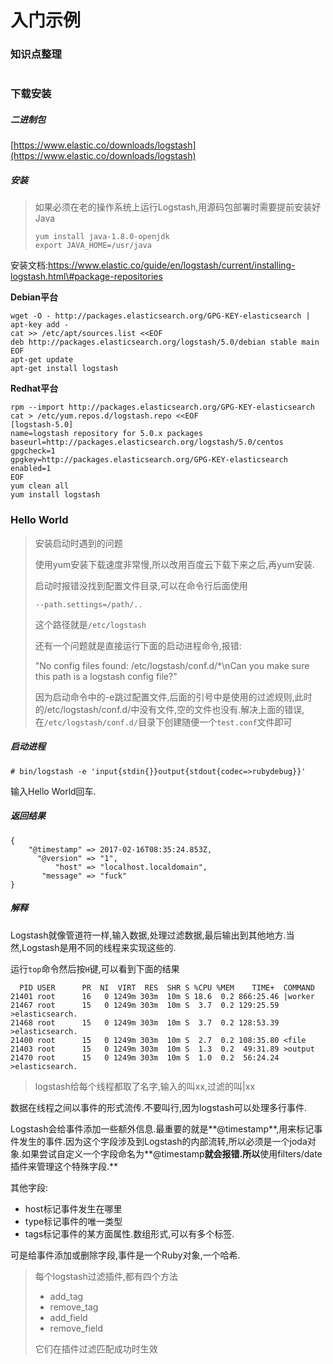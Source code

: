 # 入门示例

### 知识点整理

```

```

### 下载安装

##### 二进制包

[https://www.elastic.co/downloads/logstash](https://www.elastic.co/downloads/logstash)

##### 安装

> 如果必须在老的操作系统上运行Logstash,用源码包部署时需要提前安装好Java
>
> ```
> yum install java-1.8.0-openjdk
> export JAVA_HOME=/usr/java
> ```

安装文档:https://www.elastic.co/guide/en/logstash/current/installing-logstash.html\#package-repositories

**Debian平台**

```
wget -O - http://packages.elasticsearch.org/GPG-KEY-elasticsearch | apt-key add -
cat >> /etc/apt/sources.list <<EOF
deb http://packages.elasticsearch.org/logstash/5.0/debian stable main
EOF
apt-get update
apt-get install logstash
```

**Redhat平台**

```
rpm --import http://packages.elasticsearch.org/GPG-KEY-elasticsearch
cat > /etc/yum.repos.d/logstash.repo <<EOF
[logstash-5.0]
name=logstash repository for 5.0.x packages
baseurl=http://packages.elasticsearch.org/logstash/5.0/centos
gpgcheck=1
gpgkey=http://packages.elasticsearch.org/GPG-KEY-elasticsearch
enabled=1
EOF
yum clean all
yum install logstash
```

### Hello World

> 安装启动时遇到的问题
>
> 使用yum安装下载速度非常慢,所以改用百度云下载下来之后,再yum安装.
>
> 启动时报错没找到配置文件目录,可以在命令行后面使用
>
> `--path.settings=/path/..`
>
> 这个路径就是`/etc/logstash`
>
> 还有一个问题就是直接运行下面的启动进程命令,报错:
>
> "No config files found: /etc/logstash/conf.d/\*\nCan you make sure this path is a logstash config file?"
>
> 因为启动命令中的-e跳过配置文件,后面的引号中是使用的过滤规则,此时的/etc/logstash/conf.d/中没有文件,空的文件也没有.解决上面的错误,在`/etc/logstash/conf.d/`目录下创建随便一个`test.conf`文件即可

##### 启动进程

```
# bin/logstash -e 'input{stdin{}}output{stdout{codec=>rubydebug}}'
```

输入Hello World回车.

##### 返回结果

```
{
    "@timestamp" => 2017-02-16T08:35:24.853Z,
      "@version" => "1",
          "host" => "localhost.localdomain",
       "message" => "fuck"
}
```

##### 解释

Logstash就像管道符一样,输入数据,处理过滤数据,最后输出到其他地方.当然,Logstash是用不同的线程来实现这些的.

运行`top`命令然后按`H`键,可以看到下面的结果

```
  PID USER      PR  NI  VIRT  RES  SHR S %CPU %MEM    TIME+  COMMAND                          
21401 root      16   0 1249m 303m  10m S 18.6  0.2 866:25.46 |worker                           
21467 root      15   0 1249m 303m  10m S  3.7  0.2 129:25.59 >elasticsearch.                   
21468 root      15   0 1249m 303m  10m S  3.7  0.2 128:53.39 >elasticsearch.                   
21400 root      15   0 1249m 303m  10m S  2.7  0.2 108:35.80 <file                             
21403 root      15   0 1249m 303m  10m S  1.3  0.2  49:31.89 >output                           
21470 root      15   0 1249m 303m  10m S  1.0  0.2  56:24.24 >elasticsearch.
```

> logstash给每个线程都取了名字,输入的叫xx,过滤的叫\|xx

数据在线程之间以事件的形式流传.不要叫行,因为logstash可以处理多行事件.

Logstash会给事件添加一些额外信息.最重要的就是**@timestamp**,用来标记事件发生的事件.因为这个字段涉及到Logstash的内部流转,所以必须是一个joda对象.如果尝试自定义一个字段命名为**@timestamp**就会报错.所以**使用filters/date插件来管理这个特殊字段.**

其他字段:

* host标记事件发生在哪里
* type标记事件的唯一类型
* tags标记事件的某方面属性.数组形式,可以有多个标签.

可是给事件添加或删除字段,事件是一个Ruby对象,一个哈希.

> 每个logstash过滤插件,都有四个方法
>
> * add\_tag
> * remove\_tag
> * add\_field
> * remove\_field
>
> 它们在插件过滤匹配成功时生效



